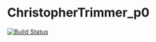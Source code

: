 # ChristopherTrimmer_p0
[![Build Status](https://dev.azure.com/chrisschoolacct/firstProject/_apis/build/status/03012021-dotnet-uta.ChristopherTrimmer_p0?branchName=main)](https://dev.azure.com/chrisschoolacct/firstProject/_build/latest?definitionId=2&branchName=main)
